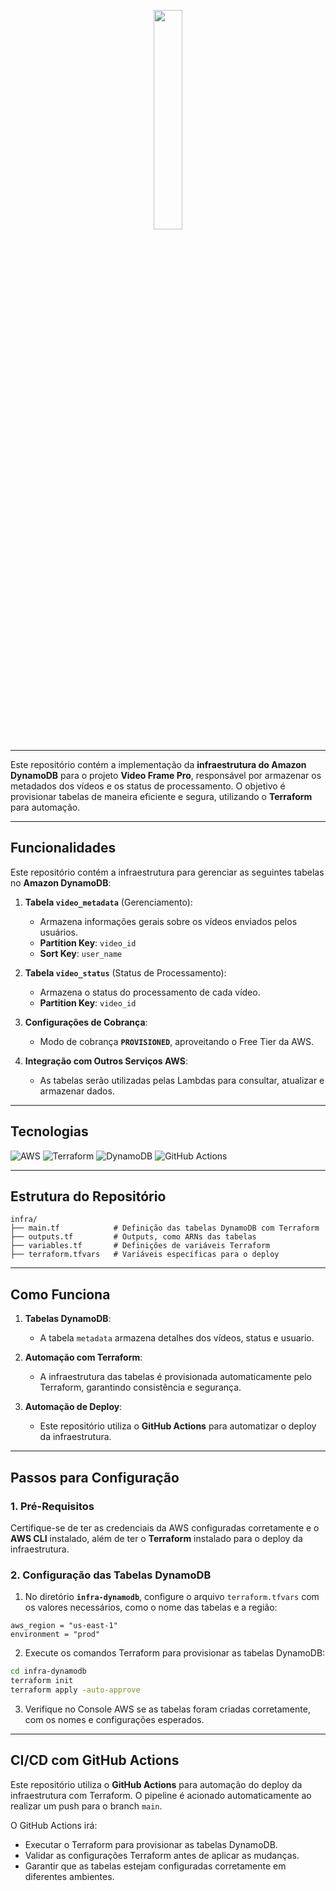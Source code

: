 
<p align="center">
  <img src="https://i.ibb.co/zs1zcs3/Video-Frame.png" width="30%" />
</p>

---

Este repositório contém a implementação da **infraestrutura do Amazon DynamoDB** para o projeto **Video Frame Pro**, responsável por armazenar os metadados dos vídeos e os status de processamento. O objetivo é provisionar tabelas de maneira eficiente e segura, utilizando o **Terraform** para automação.

---

## Funcionalidades

Este repositório contém a infraestrutura para gerenciar as seguintes tabelas no **Amazon DynamoDB**:

1. **Tabela `video_metadata`** (Gerenciamento):
   - Armazena informações gerais sobre os vídeos enviados pelos usuários.
   - **Partition Key**: `video_id`
   - **Sort Key**: `user_name`

2. **Tabela `video_status`** (Status de Processamento):
   - Armazena o status do processamento de cada vídeo.
   - **Partition Key**: `video_id`

3. **Configurações de Cobrança**:
   - Modo de cobrança **`PROVISIONED`**, aproveitando o Free Tier da AWS.

4. **Integração com Outros Serviços AWS**:
   - As tabelas serão utilizadas pelas Lambdas para consultar, atualizar e armazenar dados.

---

## Tecnologias

<p>
  <img src="https://img.shields.io/badge/AWS-232F3E?logo=amazonaws&logoColor=white" alt="AWS" />
  <img src="https://img.shields.io/badge/Terraform-7B42BC?logo=terraform&logoColor=white" alt="Terraform" />
  <img src="https://img.shields.io/badge/DynamoDB-4053D6?logo=amazonaws&logoColor=white" alt="DynamoDB" />
  <img src="https://img.shields.io/badge/GitHub-ACTIONS-2088FF?logo=github-actions&logoColor=white" alt="GitHub Actions" />
</p>

---

## Estrutura do Repositório

```
infra/
├── main.tf            # Definição das tabelas DynamoDB com Terraform
├── outputs.tf         # Outputs, como ARNs das tabelas
├── variables.tf       # Definições de variáveis Terraform
├── terraform.tfvars   # Variáveis específicas para o deploy
```

---

## Como Funciona

1. **Tabelas DynamoDB**:
   - A tabela `metadata` armazena detalhes dos vídeos, status e usuario.

2. **Automação com Terraform**:
   - A infraestrutura das tabelas é provisionada automaticamente pelo Terraform, garantindo consistência e segurança.

3. **Automação de Deploy**:
   - Este repositório utiliza o **GitHub Actions** para automatizar o deploy da infraestrutura.

---

## Passos para Configuração

### 1. Pré-Requisitos

Certifique-se de ter as credenciais da AWS configuradas corretamente e o **AWS CLI** instalado, além de ter o **Terraform** instalado para o deploy da infraestrutura.

### 2. Configuração das Tabelas DynamoDB

1. No diretório **`infra-dynamodb`**, configure o arquivo `terraform.tfvars` com os valores necessários, como o nome das tabelas e a região:

```hcl
aws_region = "us-east-1"
environment = "prod"
```

2. Execute os comandos Terraform para provisionar as tabelas DynamoDB:

```bash
cd infra-dynamodb
terraform init
terraform apply -auto-approve
```

3. Verifique no Console AWS se as tabelas foram criadas corretamente, com os nomes e configurações esperados.

---

## CI/CD com GitHub Actions

Este repositório utiliza o **GitHub Actions** para automação do deploy da infraestrutura com Terraform. O pipeline é acionado automaticamente ao realizar um push para o branch `main`.

O GitHub Actions irá:

- Executar o Terraform para provisionar as tabelas DynamoDB.
- Validar as configurações Terraform antes de aplicar as mudanças.
- Garantir que as tabelas estejam configuradas corretamente em diferentes ambientes.

